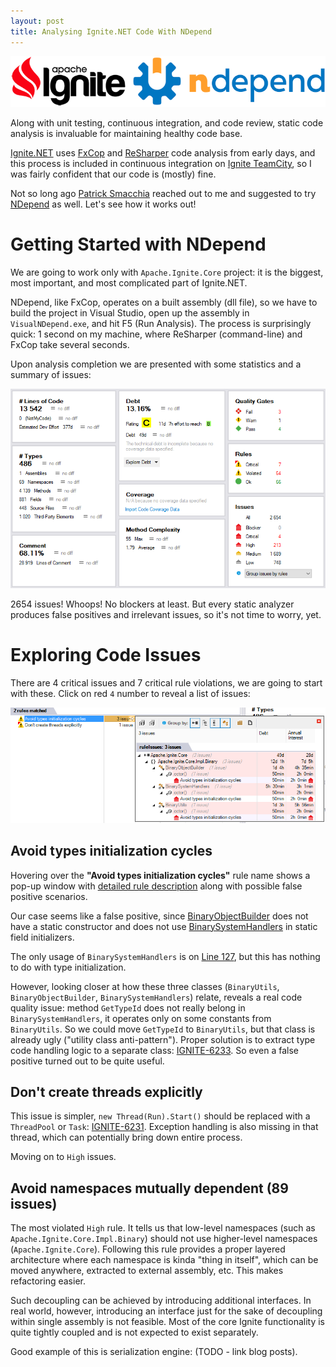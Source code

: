 ```yaml
---
layout: post
title: Analysing Ignite.NET Code With NDepend
---
```


![LINQPad Logo](../images/ignite-ndepend.png)

Along with unit testing, continuous integration, and code review, static code analysis is invaluable for maintaining healthy code base.

[Ignite.NET](https://github.com/apache/ignite/tree/master/modules/platforms/dotnet) uses [FxCop](https://en.wikipedia.org/wiki/FxCop) and [ReSharper](https://www.jetbrains.com/resharper/) code analysis from early days, and this process is included in continuous integration on [Ignite TeamCity](https://ci.ignite.apache.org/viewType.html?buildTypeId=Ignite20Tests_IgnitePlatformNetInspections), so I was fairly confident that our code is (mostly) fine.

Not so long ago [Patrick Smacchia](https://blog.ndepend.com/author/psmacchia/) reached out to me and suggested to try [NDepend](http://www.ndepend.com/) as well. Let's see how it works out!

# Getting Started with NDepend

We are going to work only with `Apache.Ignite.Core` project: it is the biggest, most important, and most complicated part of Ignite.NET.

NDepend, like FxCop, operates on a built assembly (dll file), so we have to build the project in Visual Studio, 
open up the assembly in `VisualNDepend.exe`, and hit F5 (Run Analysis). The process is surprisingly quick: 1 second on my machine,
where ReSharper (command-line) and FxCop take several seconds.

Upon analysis completion we are presented with some statistics and a summary of issues:

![NDepend Dashboard](../images/NDepend/dashboard.png)

2654 issues! Whoops! No blockers at least.
But every static analyzer produces false positives and irrelevant issues, so it's not time to worry, yet.

# Exploring Code Issues

There are 4 critical issues and 7 critical rule violations, we are going to start with these.
Click on red `4` number to reveal a list of issues:

![NDepend Critical Issues](../images/NDepend/criticals.png)

## Avoid types initialization cycles

Hovering over the **"Avoid types initialization cycles"** rule name shows a pop-up window with [detailed rule description](http://www.ndepend.com/default-rules/Q_Avoid_types_initialization_cycles.html) along with possible false positive scenarios.

Our case seems like a false positive, since [BinaryObjectBuilder](https://github.com/apache/ignite/blob/82e5f8a6553323e793c01c54e24dda6d47188ce6/modules/platforms/dotnet/Apache.Ignite.Core/Impl/Binary/BinaryObjectBuilder.cs) does not have a static constructor and does not use [BinarySystemHandlers](https://github.com/apache/ignite/blob/82e5f8a6553323e793c01c54e24dda6d47188ce6/modules/platforms/dotnet/Apache.Ignite.Core/Impl/Binary/BinarySystemHandlers.cs) in static field initializers.

The only usage of `BinarySystemHandlers` is on [Line 127](https://github.com/apache/ignite/blob/82e5f8a6553323e793c01c54e24dda6d47188ce6/modules/platforms/dotnet/Apache.Ignite.Core/Impl/Binary/BinaryObjectBuilder.cs#L127), but this has nothing to do with type initialization.

However, looking closer at how these three classes (`BinaryUtils`, `BinaryObjectBuilder`, `BinarySystemHandlers`) relate, reveals a real code quality issue: method `GetTypeId` does not really belong in `BinarySystemHandlers`, it operates only on some constants from `BinaryUtils`. So we could move `GetTypeId` to `BinaryUtils`, but that class is already ugly ("utility class anti-pattern"). Proper solution is to extract type code handling logic to a separate class: [IGNITE-6233](https://issues.apache.org/jira/browse/IGNITE-6233). So even a false positive turned out to be quite useful.

## Don't create threads explicitly

This issue is simpler, `new Thread(Run).Start()` should be replaced with a `ThreadPool` or `Task`: [IGNITE-6231](https://issues.apache.org/jira/browse/IGNITE-6231). Exception handling is also missing in that thread, which can potentially bring down entire process.

Moving on to `High` issues.

## Avoid namespaces mutually dependent (89 issues)

The most violated `High` rule. It tells us that low-level namespaces (such as `Apache.Ignite.Core.Impl.Binary`) should not use higher-level namespaces (`Apache.Ignite.Core`). Following this rule provides a proper layered architecture where each namespace is kinda "thing in itself", which can be moved anywhere, extracted to external assembly, etc. This makes refactoring easier.

Such decoupling can be achieved by introducing additional interfaces. In real world, however, introducing an interface just for the sake of decoupling within single assembly is not feasible. Most of the core Ignite functionality is quite tightly coupled and is not expected to exist separately.

Good example of this is serialization engine: (TODO - link blog posts).